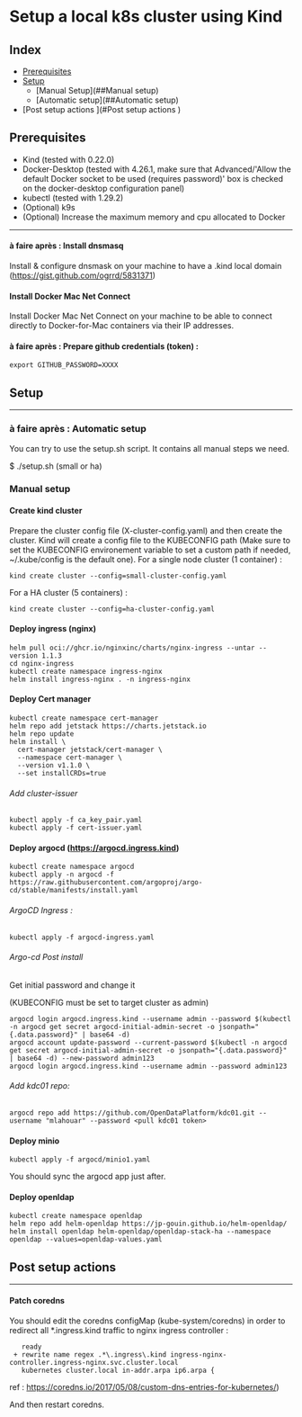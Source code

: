 # Setup a local k8s cluster using Kind

## **Index**

- [Prerequisites](#Prerequisites)
- [Setup](#Setup)
  - [Manual Setup](##Manual setup)
  - [Automatic setup](##Automatic setup)
- [Post setup actions ](#Post setup actions )

## Prerequisites
* Kind (tested with 0.22.0)
* Docker-Desktop (tested with 4.26.1, make sure that Advanced/'Allow the default Docker socket to be used (requires password)' box is checked on the docker-desktop configuration panel)
* kubectl (tested with 1.29.2)
* (Optional) k9s
* (Optional) Increase the maximum memory and cpu allocated to Docker

___
#### à faire après : Install dnsmasq

Install & configure dnsmask on your machine to have a .kind local domain (https://gist.github.com/ogrrd/5831371) 

#### Install Docker Mac Net Connect
Install Docker Mac Net Connect on your machine to be able to connect directly to Docker-for-Mac containers via their IP addresses.


#### à faire après : Prepare github credentials (token) :

    export GITHUB_PASSWORD=XXXX

## Setup
___
### à faire après : Automatic setup
You can try to use the setup.sh script. It contains all manual steps we need.

$ ./setup.sh (small or ha)

### Manual setup
#### Create kind cluster
Prepare the cluster config file (X-cluster-config.yaml) and then create the cluster. Kind will create a config file to the KUBECONFIG path (Make sure to set the KUBECONFIG environement variable to set a custom path if needed, ~/.kube/config is the default one).
For a single node cluster (1 container) :
  
    kind create cluster --config=small-cluster-config.yaml
  
For a HA cluster (5 containers) :

    kind create cluster --config=ha-cluster-config.yaml

#### Deploy ingress (nginx)
    helm pull oci://ghcr.io/nginxinc/charts/nginx-ingress --untar --version 1.1.3
    cd nginx-ingress
    kubectl create namespace ingress-nginx
    helm install ingress-nginx . -n ingress-nginx

#### Deploy Cert manager
    kubectl create namespace cert-manager
    helm repo add jetstack https://charts.jetstack.io
    helm repo update
    helm install \
      cert-manager jetstack/cert-manager \
      --namespace cert-manager \
      --version v1.1.0 \
      --set installCRDs=true

###### Add cluster-issuer
    kubectl apply -f ca_key_pair.yaml
    kubectl apply -f cert-issuer.yaml

#### Deploy argocd (https://argocd.ingress.kind)
    kubectl create namespace argocd
    kubectl apply -n argocd -f https://raw.githubusercontent.com/argoproj/argo-cd/stable/manifests/install.yaml
###### ArgoCD Ingress :
    kubectl apply -f argocd-ingress.yaml

###### Argo-cd Post install

Get initial password and change it

(KUBECONFIG must be set to target cluster as admin)
    
    argocd login argocd.ingress.kind --username admin --password $(kubectl -n argocd get secret argocd-initial-admin-secret -o jsonpath="{.data.password}" | base64 -d)
    argocd account update-password --current-password $(kubectl -n argocd get secret argocd-initial-admin-secret -o jsonpath="{.data.password}" | base64 -d) --new-password admin123
    argocd login argocd.ingress.kind --username admin --password admin123

###### Add kdc01 repo:

```
argocd repo add https://github.com/OpenDataPlatform/kdc01.git --username "mlahouar" --password <pull kdc01 token>
```

#### Deploy minio
    kubectl apply -f argocd/minio1.yaml

You should sync the argocd app just after.
#### Deploy openldap
    kubectl create namespace openldap
    helm repo add helm-openldap https://jp-gouin.github.io/helm-openldap/
    helm install openldap helm-openldap/openldap-stack-ha --namespace openldap --values=openldap-values.yaml

## Post setup actions 
___
#### Patch coredns 
You should edit the coredns configMap (kube-system/coredns) in order to redirect all *.ingress.kind traffic to nginx ingress controller :

       ready
     + rewrite name regex .*\.ingress\.kind ingress-nginx-controller.ingress-nginx.svc.cluster.local
       kubernetes cluster.local in-addr.arpa ip6.arpa {

ref : https://coredns.io/2017/05/08/custom-dns-entries-for-kubernetes/)

And then restart coredns.

